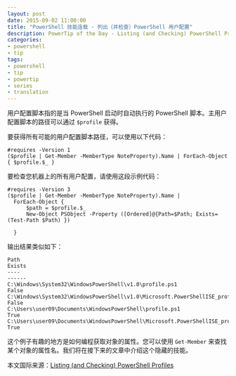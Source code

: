 ```yaml
---
layout: post
date: 2015-09-02 11:00:00
title: "PowerShell 技能连载 - 列出（并检查）PowerShell 用户配置"
description: PowerTip of the Day - Listing (and Checking) PowerShell Profiles
categories:
- powershell
- tip
tags:
- powershell
- tip
- powertip
- series
- translation
---
```

用户配置脚本指的是当 PowerShell 启动时自动执行的 PowerShell 脚本。主用户配置脚本的路径可以通过 `$profile` 获得。

要获得所有可能的用户配置脚本路径，可以使用以下代码：

    #requires -Version 1
    ($profile | Get-Member -MemberType NoteProperty).Name | ForEach-Object { $profile.$_ }

要检查您机器上的所有用户配置，请使用这段示例代码：

    #requires -Version 3
    ($profile | Get-Member -MemberType NoteProperty).Name |
      ForEach-Object {
          $path = $profile.$_
          New-Object PSObject -Property ([Ordered]@{Path=$Path; Exists=(Test-Path $Path) })
    
      }

输出结果类似如下：

    Path                                                                            Exists
    ----                                                                            ------
    C:\Windows\System32\WindowsPowerShell\v1.0\profile.ps1                           False
    C:\Windows\System32\WindowsPowerShell\v1.0\Microsoft.PowerShellISE_profile.ps1   False
    C:\Users\user09\Documents\WindowsPowerShell\profile.ps1                           True
    C:\Users\user09\Documents\WindowsPowerShell\Microsoft.PowerShellISE_profile.ps1   True

这个例子有趣的地方是如何编程获取对象的属性。您可以使用 `Get-Member` 来查找某个对象的属性名。我们将在接下来的文章中介绍这个隐藏的技能。

<!--more-->
本文国际来源：[Listing (and Checking) PowerShell Profiles](http://community.idera.com/powershell/powertips/b/tips/posts/listing-and-checking-powershell-profiles)
